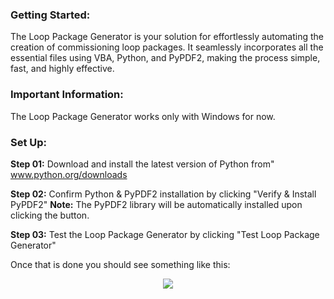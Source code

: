### Getting Started:
The Loop Package Generator is your solution for effortlessly automating the creation of commissioning loop packages. It seamlessly incorporates all the essential files using VBA, Python, and PyPDF2, making the process simple, fast, and highly effective.

### Important Information:
The Loop Package Generator works only with Windows for now.

### Set Up:
**Step 01:**
Download and install the latest version of Python from"
www.python.org/downloads

**Step 02:**
Confirm Python & PyPDF2 installation by clicking "Verify & Install PyPDF2"
**Note:** The PyPDF2 library will be automatically installed upon clicking the button.

**Step 03:**
Test the Loop Package Generator by clicking "Test Loop Package Generator"

Once that is done you should see something like this:

<p align="center">
  <img src="[https://picsum.photos/460/300](https://user-images.githubusercontent.com/143171867/271025769-2d4bfdce-0b62-4f85-a7ea-dab09487f245.png)">
</p>




